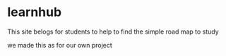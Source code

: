 # learnhub
<p>This site belogs for students to help to find the simple road map to study</p>
<p>we made this as for our own project</p>
